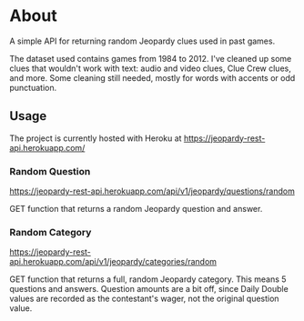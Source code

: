 # About

A simple API for returning random Jeopardy clues used in past games.

The dataset used contains games from 1984 to 2012. I've cleaned up some clues that wouldn't work with text: audio and video clues, Clue Crew clues, and more. Some cleaning still needed, mostly for words with accents or odd punctuation.

## Usage

The project is currently hosted with Heroku at https://jeopardy-rest-api.herokuapp.com/

### Random Question

https://jeopardy-rest-api.herokuapp.com/api/v1/jeopardy/questions/random

GET function that returns a random Jeopardy question and answer.

### Random Category

https://jeopardy-rest-api.herokuapp.com/api/v1/jeopardy/categories/random

GET function that returns a full, random Jeopardy category. This means 5 questions and answers. Question amounts are a bit off, since Daily Double values are recorded as the contestant's wager, not the original question value.
